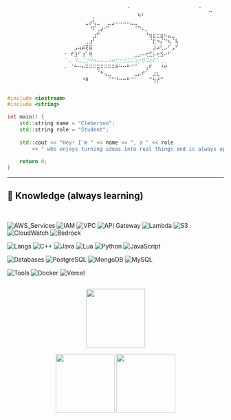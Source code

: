 ```cpp
                  ⠀⠀⠀⠀⠀⠀⠀⠀⠀⠀⠀⠀⠀⠀⠀⠀⠀⠈⠀⠀⠀⠀⠀⠀⠀⠀⠀⠀⠀⠀⠀⠀⠀⠀⠀⠀⠈⠀⠀⣀⠀⠀⠀⠀⠀⠀⠀⠀⠀⠀⠀ 
                  ⠀⠀⠀⠀⠀⠀⠀⠀⡀⠀⠀⠀⠀⠀⠀⠀⠀⠀⠀⠀⠳⠃⠀⠀⠀⠀⠀⠀⠀⠀⠀⠀                    
                  ⠀⠀⠀⠀⠀⠀⣀⡴⢧⣀⠀⠀⣀⣠⠤⠤⠤⠤⣄⣀⠀⠀⠀⠀⠀⠀⠀⠀⠀⠀⠀⠀                    
                  ⠀⠀⠀⠀⠀⠀⠀⠘⠏⢀⡴⠊⠁⠀⠀⠀⠀⠀⠀⠈⠙⠦⡀⠀⠀⠀⠀⠀⠀⠀⠀⠀                           .---.
                  ⠀⠀⠀⠀⠀⠀⠀⠀⣰⠋⠀⠀⠀⠀⠀⠀⠀⠀⠀⠀⠀⠀⠘⢶⣶⣒⣶⠦⣤⣀⠀⠀                          /     \
                  ⠀⠀⠀⠀⠀⠀⢀⣰⠃⠀⠀⠀⠀⠀⠀⠀⠀⠀⠀⠀⠀⠀⠀⠈⣟⠲⡌⠙⢦⠈⢧⠀                          \.@-@./
                  ⠀⠀⠀⣠⢴⡾⢟⣿⠀⠀⠀⠀⠀⠀⠀⠀⠀⠀⠀⠀⠀⠀⠀⠀⣸⡴⢃⡠⠋⣠⠋⠀                          /`\_/`\
                  ⠐⠀⠞⣱⠋⢰⠁⢿⠀⠀⠀⠀⠀⠀⠀⠀⠀⠀⠀⣀⣠⠤⢖⣋⡥⢖⣫⠔⠋⠀⠀⠀                         //  _  \\
                  ⠈⠠⡀⠹⢤⣈⣙⠚⠶⠤⠤⠤⠴⠶⣒⣒⣚⣩⠭⢵⣒⣻⠭⢖⠏⠁⢀⣀⠀⠀⠀⠀                        | \     )|_
                  ⠠⠀⠈⠓⠒⠦⠭⠭⠭⣭⠭⠭⠭⠭⠿⠓⠒⠛⠉⠉⠀⠀⣠⠏⠀⠀⠘⠞⠀⠀⠀⠀                       /`\_`>  <_/ \
                  ⠀⠀⠀⠀⠀⠀⠀⠀⠀⠈⠓⢤⣀⠀⠀⠀⠀⠀⠀⣀⡤⠞⠁⠀⣰⣆⠀⠀⠀⠀⠀⠀                       \__/'---'\__/
                  ⠀⠀⠀⠀⠀⠘⠿⠀⠀⠀⠀⠀⠈⠉⠙⠒⠒⠛⠉⠁⠀⠀⠀⠉⢳⡞⠉⠀⠀⠀⠀⠀                    


#include <iostream>
#include <string>

int main() {
    std::string name = "Cleberson";
    std::string role = "Student";
    
    std::cout << "Hey! I'm " << name << ", a " << role 
        << " who enjoys turning ideas into real things and is always up for learning!" << std::endl;

    return 0;
}
```
---
## :brain: Knowledge (always learning)
<br>

![AWS_Services](https://img.shields.io/badge/AWS_Services-4d4d4d?)
![IAM](https://img.shields.io/badge/IAM-informational?color=2b4f78)
![VPC](https://img.shields.io/badge/VPC-informational?color=2b4f78)
![API Gateway](https://img.shields.io/badge/API_Gateway-informational?color=2b4f78)
![Lambda](https://img.shields.io/badge/Lambda-informational?color=2b4f78)
![S3](https://img.shields.io/badge/S3-informational?color=2b4f78)
![CloudWatch](https://img.shields.io/badge/CloudWatch-informational?color=2b4f78)
![Bedrock](https://img.shields.io/badge/Bedrock-informational?color=2b4f78)

![Langs](https://img.shields.io/badge/Languages-4d4d4d?)
![C++](https://img.shields.io/badge/C++-blue?logo=cplusplus&logoColor=d3d3d3&color=2b4f78)
![Java](https://img.shields.io/badge/Java-blue?logo=openjdk&logoColor=d3d3d3&color=2b4f78)
![Lua](https://img.shields.io/badge/Lua-blue?logo=lua&logoColor=d3d3d3&color=2b4f78)
![Python](https://img.shields.io/badge/Python-blue?logo=python&logoColor=d3d3d3&color=2b4f78)
![JavaScript](https://img.shields.io/badge/JavaScript-blue?logo=javascript&logoColor=d3d3d3&color=2b4f78)

![Databases](https://img.shields.io/badge/Databases-4d4d4d?)
![PostgreSQL](https://img.shields.io/badge/PostgreSQL-informational?logo=postgresql&logoColor=d3d3d3&color=2b4f78)
![MongoDB](https://img.shields.io/badge/MongoDB-informational?logo=mongodb&logoColor=d3d3d3&color=2b4f78)
![MySQL](https://img.shields.io/badge/MySQL-informational?logo=mysql&logoColor=d3d3d3&color=2b4f78)

![Tools](https://img.shields.io/badge/Tools-4d4d4d?)
![Docker](https://img.shields.io/badge/Docker-informational?logo=docker&logoColor=d3d3d3&color=2b4f78)
![Vercel](https://img.shields.io/badge/Vercel-informational?logo=vercel&logoColor=d3d3d3&color=2b4f78)

## 

<p align="center">
    <img height="137px" src="https://github-readme-streak-stats.herokuapp.com/?user=Clebers0n&hide_border=true&mode=weekly&theme=github_dark_blue" />
</p>
<p align="center">
    <img height="137px" src="https://github-readme-stats.vercel.app/api?username=Clebers0n&hide_title=true&hide_border=true&show_icons=true&include_all_commits=true&count_private=true&line_height=21&theme=github_dark" /> <img height="137px" src="https://github-readme-stats.vercel.app/api/top-langs/?username=Clebers0n&hide=html&hide_title=false&hide_border=true&layout=compact&langs_count=8&theme=github_dark" />
</p>
